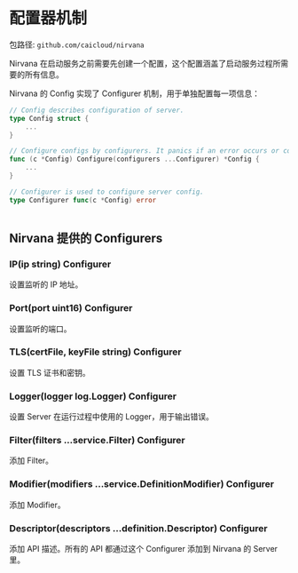 # 配置器机制

包路径: `github.com/caicloud/nirvana`

Nirvana 在启动服务之前需要先创建一个配置，这个配置涵盖了启动服务过程所需要的所有信息。

Nirvana 的 Config 实现了 Configurer 机制，用于单独配置每一项信息：

```go
// Config describes configuration of server.
type Config struct {
	...
}

// Configure configs by configurers. It panics if an error occurs or config is locked.
func (c *Config) Configure(configurers ...Configurer) *Config {
	...
}

// Configurer is used to configure server config.
type Configurer func(c *Config) error
 
```

## Nirvana 提供的 Configurers

### IP(ip string) Configurer

设置监听的 IP 地址。

### Port(port uint16) Configurer

设置监听的端口。

### TLS(certFile, keyFile string) Configurer

设置 TLS 证书和密钥。

### Logger(logger log.Logger) Configurer

设置 Server 在运行过程中使用的 Logger，用于输出错误。

### Filter(filters ...service.Filter) Configurer

添加 Filter。

### Modifier(modifiers ...service.DefinitionModifier) Configurer

添加 Modifier。

### Descriptor(descriptors ...definition.Descriptor) Configurer

添加 API 描述。所有的 API 都通过这个 Configurer 添加到 Nirvana 的 Server 里。

